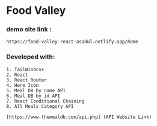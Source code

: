 # Food Valley

### demo site link :
    
    https://food-valley-react-asadul.netlify.app/home

### Developed with: 
    1. TailWindcss
    2. React
    3. React Router
    4. Hero Icon
    5. Meal DB by name API
    6. Meal DB by id API
    7. React Conditional Chaining
    8. All Meals Category API

    [https://www.themealdb.com/api.php] (API Website Link)
